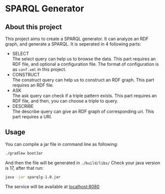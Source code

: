 # SPARQL Generator
## About this project
This project aims to create a SPARQL generator. It can analyze an RDF graph, and generate a SPARQL. It is seperated in 4 following parts:
- SELECT   
  The select query can help us to browse the data. This part requires an RDF file, and optional a configuration file. The format of configuration is as `conf.xml` in this project.
- CONSTRUCT   
  The construct query can help us to construct an RDF graph. This part requires an RDF file.
- ASK     
  The ask query can check if a triple pattern exists. This part requires an RDF file, and then, you can choose a triple to query.
- DESCRIBE    
  The describe query can give an RDF graph of corresponding uri. This part requires a URI.
## Usage
You can compile a jar file in command line as following:
```bash
./gradlew bootJar
```
And then the file will be generated in `./build/libs/`
Check your java version is 17, after that run:
```bash
java -jar sparqlg-1.0.jar
```
The service will be available at [localhost:8080](http://localhost:8080)